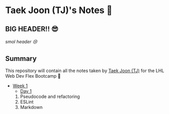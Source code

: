 # Taek Joon (TJ)'s Notes 🌟
## BIG HEADER!! 😎
###### smol header 😢

## Summary

This repository will contain all the notes taken by [Taek Joon (TJ)](https://github.com/teejaynam) for the LHL Web Dev Flex Bootcamp 💪

* [Week 1](/Week_1/)
  * [Day 1](/Week_1/Day_1/)
  1. Pseudocode and refactoring
  2. ESLint
  3. Markdown 